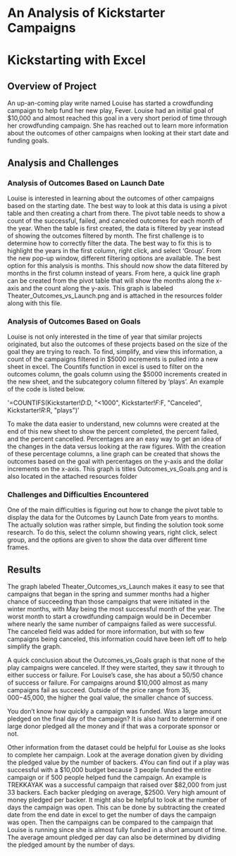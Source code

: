 # An Analysis of Kickstarter Campaigns
# Kickstarting with Excel

## Overview of Project
An up-an-coming play write named Louise has started a crowdfunding campaign to help fund her new play, Fever. Louise had an initial goal of $10,000 and almost reached this goal in a very short period of time through her crowdfunding campaign. She has reached out to learn more information about the outcomes of other campaigns when looking at their start date and funding goals. 

## Analysis and Challenges

### Analysis of Outcomes Based on Launch Date
Louise is interested in learning about the outcomes of other campaigns based on the starting date. The best way to look at this data is using a pivot table and then creating a chart from there. The pivot table needs to show a count of the successful, failed, and canceled outcomes for each month of the year. When the table is first created, the data is filtered by year instead of showing the outcomes filtered by month. The first challenge is to determine how to correctly filter the data. The best way to fix this is to highlight the years in the first column, right click, and select ‘Group’. From the new pop-up window, different filtering options are available. The best option for this analysis is months. This should now show the data filtered by months in the first column instead of years. From here, a quick line graph can be created from the pivot table that will show the months along the x-axis and the count along the y-axis. This graph is labeled Theater_Outcomes_vs_Launch.png and is attached in the resources folder along with this file. 

### Analysis of Outcomes Based on Goals
Louise is not only interested in the time of year that similar projects originated, but also the outcomes of these projects based on the size of the goal they are trying to reach. To find, simplify, and view this information, a count of the campaigns filtered in $5000 increments is pulled into a new sheet in excel. The Countifs function in excel is used to filter on the outcomes column, the goals column using the $5000 increments created in the new sheet, and the subcategory column filtered by ‘plays’. An example of the code is listed below.

'=COUNTIFS(Kickstarter!$D:$D, "<1000", Kickstarter!$F:$F, "Canceled", Kickstarter!$R:$R, "plays")'

To make the data easier to understand, new columns were created at the end of this new sheet to show the percent completed, the percent failed, and the percent cancelled. Percentages are an easy way to get an idea of the changes in the data versus looking at the raw figures. 
With the creation of these percentage columns, a line graph can be created that shows the outcomes based on the goal with percentages on the y-axis and the dollar increments on the x-axis. This graph is  titles Outcomes_vs_Goals.png and is also located in the attached resources folder 
### Challenges and Difficulties Encountered
One of the main difficulties is figuring out how to change the pivot table to display the data for the Outcomes by Launch Date from years to months. The actually solution was rather simple, but finding the solution took some research. To do this, select the column showing years, right click, select group, and the options are given to show the data over different time frames. 

## Results
The graph labeled Theater_Outcomes_vs_Launch makes it easy to see that campaigns that began in the spring and summer months had a higher chance of succeeding than those campaigns that were initiated in the winter months, with May being the most successful month of the year. The worst month to start a crowdfunding campaign would be in December where nearly the same number of campaigns failed as were successful. The canceled field was added for more information, but with so few campaigns being canceled, this information could have been left off to help simplify the graph. 

A quick conclusion about the Outcomes_vs_Goals graph is that none of the play campaigns were canceled. If they were started, they saw it through to either success or failure. For Louise’s case, she has about a 50/50 chance of success or failure. For campaigns around $10,000 almost as many campaigns fail as succeed. Outside of the price range from $35,000-$45,000, the higher the goal value, the smaller chance of success. 

You don’t know how quickly a campaign was funded. Was a large amount pledged on the final day of the campaign? It is also hard to determine if one large donor pledged all the money and if that was a corporate sponsor or not. 

Other information from the dataset could be helpful for Louise as she looks to complete her campaign. 
Look at the average donation given by dividing the pledged value by the number of backers. 4You can find out if a play was successful with a $10,000 budget because 3 people funded the entire campaign or if 500 people helped fund the campaign. An example is TREKKAYAK was a successful campaign that raised over $82,000 from just 33 backers. Each backer pledging on average, $2500. Very high amount of money pledged per backer. 
It might also be helpful to look at the number of days the campaign was open. This can be done by subtracting the created date from the end date in excel to get the number of days the campaign was open. Then the campaigns can be compared to the campaign that Louise is running since she is almost fully funded in a short amount of time. The average amount pledged per day can also be determined by dividing the pledged amount by the number of days. 

